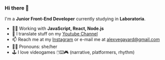 ### Hi there 👋

I'm a **Junior Front-End Developer** currently studying in **Laboratoria**.

- 👩‍💻 Working with **JavaScript, React, Node.js**
- 📝 I translate stuff on my [Youtube Channel](https://www.youtube.com/c/CasiFrikis)
- 📫 Reach me at my [Instagram](https://www.instagram.com/alexayard/) or e-mail me at alexvegayard@gmail.com
- 💁‍♀️ Pronouns: she/her
- 🕹 I love videogames 🖱⌨🎮 (narrative, platformers, rhythm)

